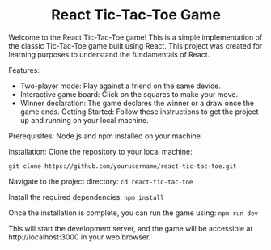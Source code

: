 
<h1 align="center">React Tic-Tac-Toe Game</h1>
Welcome to the React Tic-Tac-Toe game! This is a simple implementation of the classic Tic-Tac-Toe game built using React. This project was created for learning purposes to understand the fundamentals of React.

Features:
-  Two-player mode: Play against a friend on the same device.
- Interactive game board: Click on the squares to make your move.
- Winner declaration: The game declares the winner or a draw once the game ends.
Getting Started:
Follow these instructions to get the project up and running on your local machine.

Prerequisites:
Node.js and npm installed on your machine.

Installation:
Clone the repository to your local machine:

```git clone https://github.com/yourusername/react-tic-tac-toe.git ```

Navigate to the project directory:
```cd react-tic-tac-toe```

Install the required dependencies:
```npm install```

Once the installation is complete, you can run the game using:
```npm run dev```

This will start the development server, and the game will be accessible at http://localhost:3000 in your web browser.

